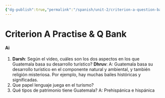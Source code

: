 ```yaml
---
{"dg-publish":true,"permalink":"/spanish/unit-2/criterion-a-question-bank/","dgHomeLink":true,"dgPassFrontmatter":false,"dgShowLocalGraph":true}
---
```


# Criterion A Practise & Q Bank
#### Ai
1. **Darsh**: Según el video, cuáles son los dos aspectos en los que Guatemala basa su desarrollo turístico? **Dhruv**: A: Guatemala basa su desarrollo turístico en el componente natural y ambiental, y también religión misteriosa. Por ejemplo, hay muchas bailes históricas y significadas.
2. Que papel lenguaje juega en el turismo? 
3. Qué tipos de patrimonio tiene Guatemala? A: Prehispánica e hispánica 